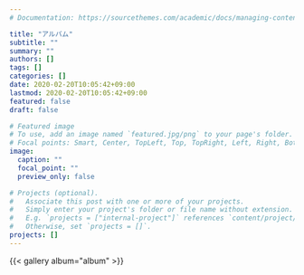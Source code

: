 ```yaml
---
# Documentation: https://sourcethemes.com/academic/docs/managing-content/

title: "アルバム"
subtitle: ""
summary: ""
authors: []
tags: []
categories: []
date: 2020-02-20T10:05:42+09:00
lastmod: 2020-02-20T10:05:42+09:00
featured: false
draft: false

# Featured image
# To use, add an image named `featured.jpg/png` to your page's folder.
# Focal points: Smart, Center, TopLeft, Top, TopRight, Left, Right, BottomLeft, Bottom, BottomRight.
image:
  caption: ""
  focal_point: ""
  preview_only: false

# Projects (optional).
#   Associate this post with one or more of your projects.
#   Simply enter your project's folder or file name without extension.
#   E.g. `projects = ["internal-project"]` references `content/project/deep-learning/index.md`.
#   Otherwise, set `projects = []`.
projects: []
---
```


{{< gallery album="album" >}}

